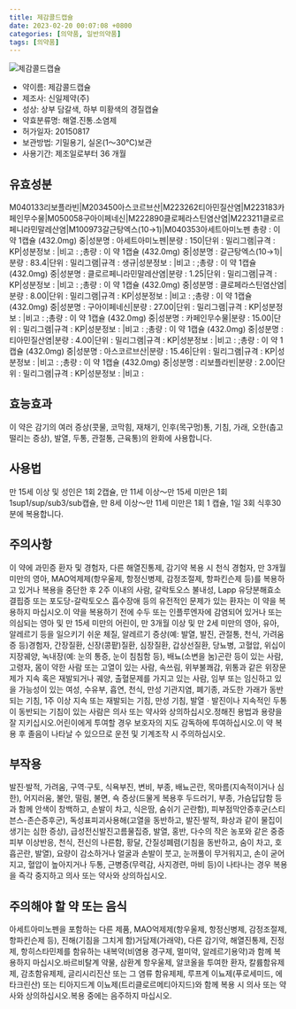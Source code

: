 ```yaml
---
title: 제감콜드캡슐
date: 2023-02-20 00:07:08 +0800
categories: [의약품, 일반의약품]
tags: [의약품]
---
```

![제감콜드캡슐](https://nedrug.mfds.go.kr/pbp/cmn/itemImageDownload/151067046984800097)

- 약이름: 제감콜드캡슐
- 제조사: 신일제약(주)
- 성상: 상부 담갈색, 하부 미황색의 경질캡슐
- 약효분류명: 해열.진통.소염제
- 허가일자: 20150817
- 보관방법: 기밀용기, 실온(1～30℃)보관
- 사용기간: 제조일로부터 36 개월
## 유효성분
M040133리보플라빈|M203450아스코르브산|M223262티아민질산염|M223183카페인무수물|M050058구아이페네신|M222890클로페라스틴염산염|M223211클로르페니라민말레산염|M100973갈근탕엑스(10→1)|M040353아세트아미노펜
총량 : 이 약 1캡슐 (432.0mg) 중|성분명 : 아세트아미노펜|분량 : 150|단위 : 밀리그램|규격 : KP|성분정보 : |비고 : ;총량 : 이 약 1캡슐 (432.0mg) 중|성분명 : 갈근탕엑스(10→1)|분량 : 83.4|단위 : 밀리그램|규격 : 생규|성분정보 : |비고 : ;총량 : 이 약 1캡슐 (432.0mg) 중|성분명 : 클로르페니라민말레산염|분량 : 1.25|단위 : 밀리그램|규격 : KP|성분정보 : |비고 : ;총량 : 이 약 1캡슐 (432.0mg) 중|성분명 : 클로페라스틴염산염|분량 : 8.00|단위 : 밀리그램|규격 : KP|성분정보 : |비고 : ;총량 : 이 약 1캡슐 (432.0mg) 중|성분명 : 구아이페네신|분량 : 27.00|단위 : 밀리그램|규격 : KP|성분정보 : |비고 : ;총량 : 이 약 1캡슐 (432.0mg) 중|성분명 : 카페인무수물|분량 : 15.00|단위 : 밀리그램|규격 : KP|성분정보 : |비고 : ;총량 : 이 약 1캡슐 (432.0mg) 중|성분명 : 티아민질산염|분량 : 4.00|단위 : 밀리그램|규격 : KP|성분정보 : |비고 : ;총량 : 이 약 1캡슐 (432.0mg) 중|성분명 : 아스코르브산|분량 : 15.46|단위 : 밀리그램|규격 : KP|성분정보 : |비고 : ;총량 : 이 약 1캡슐 (432.0mg) 중|성분명 : 리보플라빈|분량 : 2.00|단위 : 밀리그램|규격 : KP|성분정보 : |비고 :
## 효능효과
이 약은 감기의 여러 증상(콧물, 코막힘, 재채기, 인후(목구멍)통, 기침, 가래, 오한(춥고 떨리는 증상), 발열, 두통, 관절통, 근육통)의 완화에 사용합니다.
## 사용법
만 15세 이상 및 성인은 1회 2캡슐, 만 11세 이상～만 15세 미만은 1회 1sup1/sup/sub3/sub캡슐, 만 8세 이상～만 11세 미만은 1회 1 캡슐, 1일 3회 식후30분에 복용합니다.
## 주의사항
이 약에 과민증 환자 및 경험자, 다른 해열진통제, 감기약 복용 시 천식 경험자, 만 3개월 미만의 영아, MAO억제제(항우울제, 항정신병제, 감정조절제, 항파킨슨제 등)를 복용하고 있거나 복용을 중단한 후 2주 이내의 사람, 갈락토오스 불내성, Lapp 유당분해효소 결핍증 또는 포도당-갈락토오스 흡수장애 등의 유전적인 문제가 있는 환자는 이 약을 복용하지 마십시오.이 약을 복용하기 전에 수두 또는 인플루엔자에 감염되어 있거나 또는 의심되는 영아 및 만 15세 미만의 어린이, 만 3개월 이상 및 만 2세 미만의 영아, 유아, 알레르기 등을 일으키기 쉬운 체질, 알레르기 증상(예: 발열, 발진, 관절통, 천식, 가려움증 등)경험자, 간장질환, 신장(콩팥)질환, 심장질환, 갑상선질환, 당뇨병, 고혈압, 위십이지장궤양, 녹내장(예: 눈의 통증, 눈이 침침함 등), 배뇨(소변을 눔)곤란 등이 있는 사람, 고령자, 몸이 약한 사람 또는 고열이 있는 사람, 속쓰림, 위부불쾌감, 위통과 같은 위장문제가 지속 혹은 재발되거나 궤양, 출혈문제를 가지고 있는 사람, 임부 또는 임신하고 있을 가능성이 있는 여성, 수유부, 흡연, 천식, 만성 기관지염, 폐기종, 과도한 가래가 동반되는 기침, 1주 이상 지속 또는 재발되는 기침, 만성 기침, 발열ㆍ발진이나 지속적인 두통이 동반되는 기침이 있는 사람은 의사 또는 약사와 상의하십시오.정해진 용법과 용량을 잘 지키십시오.어린이에게 투여할 경우 보호자의 지도 감독하에 투여하십시오.이 약 복용 후 졸음이 나타날 수 있으므로 운전 및 기계조작 시 주의하십시오.
## 부작용
발진·발적, 가려움, 구역·구토, 식욕부진, 변비, 부종, 배뇨곤란, 목마름(지속적이거나 심한), 어지러움, 불안, 떨림, 불면, 쇽 증상(드물게 복용후 두드러기, 부종, 가슴답답함 등과 함께 안색이 창백하고, 손발이 차고, 식은땀, 숨쉬기 곤란함), 피부점막안증후군(스티븐스-존슨증후군), 독성표피괴사용해(고열을 동반하고, 발진·발적, 화상과 같이 물집이 생기는 심한 증상), 급성전신발진고름물집증, 발열, 홍반, 다수의 작은 농포와 같은 중증 피부 이상반응, 천식, 전신의 나른함, 황달, 간질성폐렴(기침을 동반하고, 숨이 차고, 호흡곤란, 발열), 요량이 감소하거나 얼굴과 손발이 붓고, 눈꺼풀이 무거워지고, 손이 굳어지고, 혈압이 높아지거나 두통, 근병증(무력감, 사지경련, 마비 등)이 나타나는 경우 복용을 즉각 중지하고 의사 또는 약사와 상의하십시오.
## 주의해야 할 약 또는 음식
아세트아미노펜을 포함하는 다른 제품, MAO억제제(항우울제, 항정신병제, 감정조절제, 항파킨슨제 등), 진해(기침을 그치게 함)거담제(가래약), 다른 감기약, 해열진통제, 진정제, 항히스타민제를 함유하는 내복약(비염용 경구제, 멀미약, 알레르기용약)과 함께 복용하지 마십시오.바르비탈계 약물, 삼환계 항우울제, 알코올을 투여한 환자, 칼륨함유제제, 감초함유제제, 글리시리진산 또는 그 염류 함유제제, 루프계 이뇨제(푸로세미드, 에타크린산) 또는 티아지드계 이뇨제(트리클로르메티아지드)와 함께 복용 시 의사 또는 약사와 상의하십시오.복용 중에는 음주하지 마십시오.
